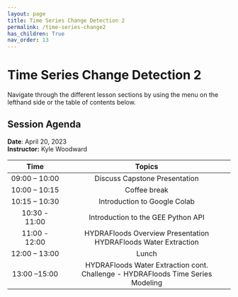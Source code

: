 ```yaml
---
layout: page
title: Time Series Change Detection 2
permalink: /time-series-change2
has_children: True
nav_order: 13
---
```


# Time Series Change Detection 2

Navigate through the different lesson sections by using the menu on the lefthand side or the table of contents below.

## Session Agenda

**Date**: April 20, 2023  
**Instructor:** Kyle Woodward

|      Time     |                                                                                                       Topics                                                                                                                                     |
|:-------------:|:-----------------------------------------------------------------------------------------------------------------------------------------------------------------------------------------------------------------:|
| 09:00 – 10:00 |                                  Discuss Capstone Presentation<br>                                  |
| 10:00 – 10:15 |                                              Coffee break                                                              |
| 10:15 – 10:30 |                                       Introduction to Google Colab                                                    |
| 10:30 - 11:00 |                               Introduction to the GEE Python API
| 11:00 - 12:00 |                               HYDRAFloods Overview Presentation<br>HYDRAFloods Water Extraction
| 12:00 – 13:00 |                                                Lunch                                                                   |
| 13:00 –15:00  |                  HYDRAFloods Water Extraction cont.<br>Challenge - HYDRAFloods Time Series Modeling                                  |
